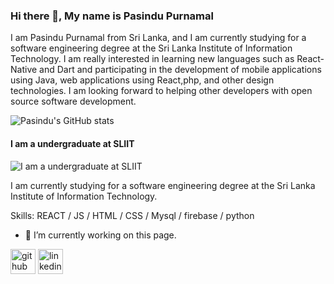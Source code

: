 ### Hi there 👋, My name is Pasindu Purnamal
I am Pasindu Purnamal from Sri Lanka, and I am currently studying for a software engineering degree at the Sri Lanka Institute of Information Technology. I am really interested in learning new languages such as React-Native and Dart and participating in the development of mobile applications using Java, web applications using React,php, and other design technologies. I am looking forward to helping other developers with open source software development.

![Pasindu's GitHub stats](https://github-readme-stats.vercel.app/api?username=pasindupurnamal98&show_icons=true&theme=radical)


#### I am a undergraduate at SLIIT
![I am a undergraduate at SLIIT](https://arturssmirnovs.github.io/github-profile-readme-generator/images/banner.png)

 I am currently studying for a software engineering degree at the Sri Lanka Institute of Information Technology.

Skills: REACT / JS / HTML / CSS / Mysql / firebase / python

- 🔭 I’m currently working on this page. 


[<img src='https://cdn.jsdelivr.net/npm/simple-icons@3.0.1/icons/github.svg' alt='github' height='40'>](https://github.com/pasindupurnamal98)  [<img src='https://cdn.jsdelivr.net/npm/simple-icons@3.0.1/icons/linkedin.svg' alt='linkedin' height='40'>](https://www.linkedin.com/in/pasindu-purnamal-771801214/)  


